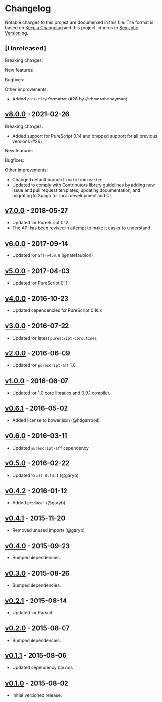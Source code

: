 # Changelog

Notable changes to this project are documented in this file. The format is based on [Keep a Changelog](https://keepachangelog.com/en/1.0.0/) and this project adheres to [Semantic Versioning](https://semver.org/spec/v2.0.0.html).

## [Unreleased]

Breaking changes:

New features:

Bugfixes:

Other improvements:
- Added `purs-tidy` formatter (#26 by @thomashoneyman)

## [v8.0.0](https://github.com/purescript-contrib/purescript-aff-coroutines/releases/tag/v8.0.0) - 2021-02-26

Breaking changes:
- Added support for PureScript 0.14 and dropped support for all previous versions (#26)

New features:

Bugfixes:

Other improvements:
- Changed default branch to `main` from `master`
- Updated to comply with Contributors library guidelines by adding new issue and pull request templates, updating documentation, and migrating to Spago for local development and CI

## [v7.0.0](https://github.com/purescript-contrib/purescript-aff-coroutines/releases/tag/v7.0.0) - 2018-05-27

- Updated for PureScript 0.12
- The API has been revised in attempt to make it easier to understand

## [v6.0.0](https://github.com/purescript-contrib/purescript-aff-coroutines/releases/tag/v6.0.0) - 2017-09-14

- Updated for `aff-v4.0.0` (@natefaubion)

## [v5.0.0](https://github.com/purescript-contrib/purescript-aff-coroutines/releases/tag/v5.0.0) - 2017-04-03

- Updated for PureScript 0.11

## [v4.0.0](https://github.com/purescript-contrib/purescript-aff-coroutines/releases/tag/v4.0.0) - 2016-10-23

- Updated dependencies for PureScript 0.10.x

## [v3.0.0](https://github.com/purescript-contrib/purescript-aff-coroutines/releases/tag/v3.0.0) - 2016-07-22

- Updated for latest `purescript-coroutines`

## [v2.0.0](https://github.com/purescript-contrib/purescript-aff-coroutines/releases/tag/v2.0.0) - 2016-06-09

- Updated for `purescript-aff` 1.0.

## [v1.0.0](https://github.com/purescript-contrib/purescript-aff-coroutines/releases/tag/v1.0.0) - 2016-06-07

- Updated for 1.0 core libraries and 0.9.1 compiler.

## [v0.6.1](https://github.com/purescript-contrib/purescript-aff-coroutines/releases/tag/v0.6.1) - 2016-05-02

- Added license to bower.json (@hdgarrood)

## [v0.6.0](https://github.com/purescript-contrib/purescript-aff-coroutines/releases/tag/v0.6.0) - 2016-03-11

- Updated `purescript-aff` dependency

## [v0.5.0](https://github.com/purescript-contrib/purescript-aff-coroutines/releases/tag/v0.5.0) - 2016-02-22

- Updated to `aff-0.14.1` (@garyb)

## [v0.4.2](https://github.com/purescript-contrib/purescript-aff-coroutines/releases/tag/v0.4.2) - 2016-01-12

- Added `produce'` (@garyb)

## [v0.4.1](https://github.com/purescript-contrib/purescript-aff-coroutines/releases/tag/v0.4.1) - 2015-11-20

- Removed unused imports (@garyb)

## [v0.4.0](https://github.com/purescript-contrib/purescript-aff-coroutines/releases/tag/v0.4.0) - 2015-09-23

- Bumped dependencies.

## [v0.3.0](https://github.com/purescript-contrib/purescript-aff-coroutines/releases/tag/v0.3.0) - 2015-08-26

- Bumped dependencies.

## [v0.2.1](https://github.com/purescript-contrib/purescript-aff-coroutines/releases/tag/v0.2.1) - 2015-08-14

- Updated for Pursuit.

## [v0.2.0](https://github.com/purescript-contrib/purescript-aff-coroutines/releases/tag/v0.2.0) - 2015-08-07

- Bumped dependencies.

## [v0.1.1](https://github.com/purescript-contrib/purescript-aff-coroutines/releases/tag/v0.1.1) - 2015-08-06

- Updated dependency bounds

## [v0.1.0](https://github.com/purescript-contrib/purescript-aff-coroutines/releases/tag/v0.1.0) - 2015-08-02

- Initial versioned release.
